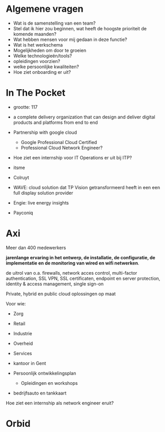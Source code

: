 
# Algemene vragen

- Wat is de samenstelling van een team?
- Stel dat ik hier zou beginnen, wat heeft de hoogste prioriteit de komende maanden?
- Wat hebben mensen voor mij gedaan in deze functie?
- Wat is het werkschema
- Mogelijkheden om door te groeien
- Welke technologieën/tools?
- opleidingen voorzien?
- welke persoonlijke kwaliteiten?
- Hoe ziet onboarding er uit?
# In The Pocket

- grootte: 117
- a complete delivery organization that can design and deliver digital products and platforms from end to end

- Partnership with google cloud
	- Google Professional Cloud Certified
	- Professional Cloud Network Engineer?

- Hoe ziet een internship voor IT Operations er uit bij ITP?

- itsme
- Colruyt
- WAVE: cloud solution dat TP Vision getransformeerd heeft in een een full display solution provider
- Engie: live energy insights
- Payconiq

# Axi

Meer dan 400 medewerkers

**jarenlange ervaring in het ontwerp, de installatie, de configuratie, de implementatie en de monitoring van wired en wifi netwerken**.

de uitrol van o.a. firewalls, network acces control, multi-factor authentication, SSL VPN, SSL certificaten, endpoint en server protection, identity & access management, single sign-on

Private, hybrid en public cloud oplossingen op maat

Voor wie:
- Zorg
- Retail
- Industrie
- Overheid
- Services

- kantoor in Gent
- Persoonlijk ontwikkelingsplan
	- Opleidingen en workshops
- bedrijfsauto en tankkaart

Hoe ziet een internship als network engineer eruit?

# Orbid
